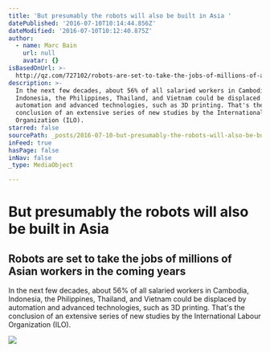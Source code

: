 ```yaml
---
title: 'But presumably the robots will also be built in Asia '
datePublished: '2016-07-10T10:14:44.856Z'
dateModified: '2016-07-10T10:12:40.875Z'
author:
  - name: Marc Bain
    url: null
    avatar: {}
isBasedOnUrl: >-
  http://qz.com/727102/robots-are-set-to-take-the-jobs-of-millions-of-asian-workers-in-the-coming-years/
description: >-
  In the next few decades, about 56% of all salaried workers in Cambodia,
  Indonesia, the Philippines, Thailand, and Vietnam could be displaced by
  automation and advanced technologies, such as 3D printing. That's the
  conclusion of an extensive series of new studies by the International Labour
  Organization (ILO).
starred: false
sourcePath: _posts/2016-07-10-but-presumably-the-robots-will-also-be-built-in-asia.md
inFeed: true
hasPage: false
inNav: false
_type: MediaObject

---
```

# But presumably the robots will also be built in Asia 

<article style=""><h1>Robots are set to take the jobs of millions of Asian workers in the coming years</h1><p>In the next few decades, about 56% of all salaried workers in Cambodia, Indonesia, the Philippines, Thailand, and Vietnam could be displaced by automation and advanced technologies, such as 3D printing. That's the conclusion of an extensive series of new studies by the International Labour Organization (ILO).</p><img src="https://qzprod.files.wordpress.com/2015/12/412008.jpg?quality=80&amp;strip=all&amp;w=1500" /></article>